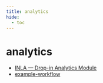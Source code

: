 ```yaml
---
title: analytics
hide:
  - toc
---
```


# analytics

- [INLA — Drop-in Analytics Module](/analytics-library/inla.md)  
  <small></small>
- [example-workflow](/analytics-library/example-workflow.md)  
  <small></small>